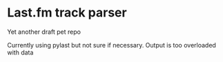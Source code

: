 # Last.fm track parser

Yet another draft pet repo 

Currently using pylast but not sure if necessary. 
Output is too overloaded with data